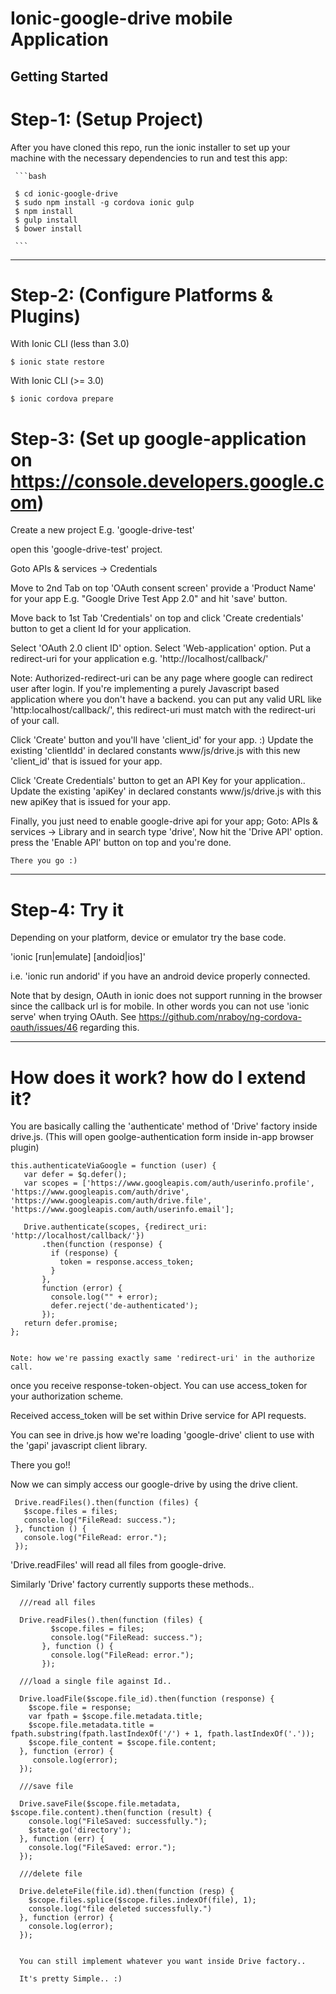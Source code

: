 Ionic-google-drive mobile Application
=========
Getting Started
---------------

Step-1: (Setup Project)
=======
After you have cloned this repo, run the ionic installer to set up your machine
with the necessary dependencies to run and test this app:

     ```bash

     $ cd ionic-google-drive
     $ sudo npm install -g cordova ionic gulp
     $ npm install
     $ gulp install
     $ bower install

     ```

------------------
Step-2: (Configure Platforms & Plugins)
=======
With Ionic CLI (less than 3.0)
  ```
  $ ionic state restore 
  ```

With Ionic CLI (>= 3.0)
  ```
  $ ionic cordova prepare
  ```


Step-3: (Set up google-application on https://console.developers.google.com)
=======

Create a new project E.g. 'google-drive-test'

open this 'google-drive-test' project. 

Goto APIs & services -> Credentials
 
 Move to 2nd Tab on top 'OAuth consent screen' 
 provide a 'Product Name' for your app E.g. "Google Drive Test App 2.0" and hit 'save' button. 

Move back to 1st Tab 'Credentials' on top and click 'Create credentials' button to get a client Id for your application. 

 Select 'OAuth 2.0 client ID' option.
 Select 'Web-application' option.
 Put a redirect-uri for your application e.g. 'http://localhost/callback/'
  
  Note: Authorized-redirect-uri can be any page where google can redirect user after login. 
    If you're implementing a purely Javascript based application where you don't have a backend. you can put any valid URL 
    like 'http:localhost/callback/', this redirect-uri must match with the redirect-uri of your call. 
     

 Click 'Create' button and you'll have 'client_id' for your app. :)  Update the existing 'clientIdd' in declared constants www/js/drive.js with this new 'client_id' that is issued for your app.

 Click 'Create Credentials' button to get an API Key for your application.. Update the existing 'apiKey' in declared constants www/js/drive.js with this new apiKey that is issued for your app. 


 Finally, you just need to enable google-drive api for your app;
    Goto: APIs & services -> Library
    and in search type 'drive', Now hit the 'Drive API' option.
    press the 'Enable API' button on top and you're done.

    There you go :)

-------------

Step-4: Try it
==============
Depending on your platform, device or emulator try the base code.

'ionic [run|emulate] [andoid|ios]'

i.e. 'ionic run andorid' if you have an android device properly connected.  

Note that by design, OAuth in ionic does not support running in the browser since the callback url is for mobile.  In other words you can not use 'ionic serve' when trying OAuth.  See https://github.com/nraboy/ng-cordova-oauth/issues/46 regarding this.

-------------

How does it work? how do I extend it?
==============

 You are basically calling the 'authenticate' method of 'Drive' factory inside drive.js. (This will open goolge-authentication form inside in-app browser plugin)
 
    this.authenticateViaGoogle = function (user) {
       var defer = $q.defer();
       var scopes = ['https://www.googleapis.com/auth/userinfo.profile', 'https://www.googleapis.com/auth/drive', 'https://www.googleapis.com/auth/drive.file', 'https://www.googleapis.com/auth/userinfo.email'];
  
       Drive.authenticate(scopes, {redirect_uri: 'http://localhost/callback/'})
           .then(function (response) {
             if (response) {
               token = response.access_token;
             }
           },
           function (error) {
             console.log("" + error);
             defer.reject('de-authenticated');
           });
       return defer.promise;
    };
   
   
    Note: how we're passing exactly same 'redirect-uri' in the authorize call. 
 
 once you receive response-token-object. You can use access_token for your authorization scheme.
 
Received access_token will be set within Drive service for API requests.

 You can see in drive.js how we're loading 'google-drive' client to use with the 'gapi' javascript client library.
 
 There you go!! 
 
 Now we can simply access our google-drive by using the drive client. 
 
 
     Drive.readFiles().then(function (files) {
       $scope.files = files;
       console.log("FileRead: success.");
     }, function () {
       console.log("FileRead: error.");
     });

 'Drive.readFiles' will read all files from google-drive.
  
  Similarly 'Drive' factory currently supports these methods.. 
  
      ///read all files
      
      Drive.readFiles().then(function (files) {
             $scope.files = files;
             console.log("FileRead: success.");
           }, function () {
             console.log("FileRead: error.");
           });
           
      ///load a single file against Id..
      
      Drive.loadFile($scope.file_id).then(function (response) {
        $scope.file = response;
        var fpath = $scope.file.metadata.title;
        $scope.file.metadata.title = fpath.substring(fpath.lastIndexOf('/') + 1, fpath.lastIndexOf('.'));
        $scope.file_content = $scope.file.content;
      }, function (error) {
         console.log(error);
      });
      
      ///save file
      
      Drive.saveFile($scope.file.metadata, $scope.file.content).then(function (result) {
        console.log("FileSaved: successfully.");
        $state.go('directory');
      }, function (err) {
        console.log("FileSaved: error.");
      });
      
      ///delete file
      
      Drive.deleteFile(file.id).then(function (resp) {
        $scope.files.splice($scope.files.indexOf(file), 1);
        console.log("file deleted successfully.")
      }, function (error) {
        console.log(error);
      });
      
      
      You can still implement whatever you want inside Drive factory.. 
      
      It's pretty Simple.. :)
      
      
      
      
  
 
